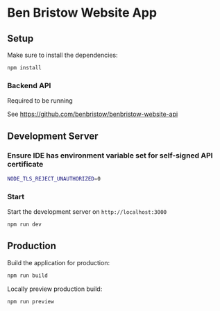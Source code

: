 # Ben Bristow Website App

## Setup

Make sure to install the dependencies:

```bash
npm install
```

### Backend API

Required to be running

See https://github.com/benbristow/benbristow-website-api

## Development Server

### Ensure IDE has environment variable set for self-signed API certificate

```sh
NODE_TLS_REJECT_UNAUTHORIZED=0
```

### Start
Start the development server on `http://localhost:3000`

```bash
npm run dev
```

## Production

Build the application for production:

```bash
npm run build
```

Locally preview production build:

```bash
npm run preview
```
